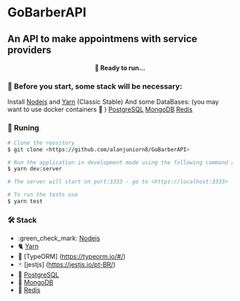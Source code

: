 # GoBarberAPI

## An API to make appointmens with service providers

<h4 align="center"> 
  🚀 Ready to run...
</h4>

### 🚧 Before you start, some stack will be necessary:

Install [Nodejs](https://nodejs.org/en/) and [Yarn](https://classic.yarnpkg.com/lang/en/) (Classic Stable)
And some DataBases: (you may want to use docker containers :whale: ) 
 [PostgreSQL](https://www.postgresql.org/)
 [MongoDB](https://www.mongodb.com/)
 [Redis](https://redis.io/)

### :runner: Runing

```bash
# Clone the reository
$ git clone <https://github.com/alanjuniorn8/GoBarberAPI>

# Run the application in development mode using the following command at rootDir
$ yarn dev:server

# The server will start on port:3333 - go to <https://localhost:3333>

# To run the tests use
$ yarn test

```

### 🛠 Stack

- :green_check_mark: [Nodejs](https://nodejs.org/en/) 
- :cat2: [Yarn](https://classic.yarnpkg.com/lang/en/)
- :bookmark_tabs: [TypeORM] (https://typeorm.io/#/)
- :black_joker: [jestjs] (https://jestjs.io/pt-BR/)
- :elephant: [PostgreSQL](https://www.postgresql.org/)
- :herb: [MongoDB](https://www.mongodb.com/)
- :small_red_triangle: [Redis](https://redis.io/)


